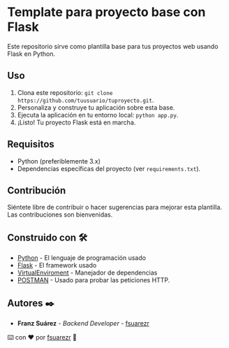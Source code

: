 # Template para proyecto base con Flask

Este repositorio sirve como plantilla base para tus proyectos web usando Flask en Python.

## Uso

1. Clona este repositorio: `git clone https://github.com/tuusuario/tuproyecto.git`.
2. Personaliza y construye tu aplicación sobre esta base.
3. Ejecuta la aplicación en tu entorno local: `python app.py`.
4. ¡Listo! Tu proyecto Flask está en marcha.

## Requisitos

- Python (preferiblemente 3.x)
- Dependencias específicas del proyecto (ver `requirements.txt`).

## Contribución

Siéntete libre de contribuir o hacer sugerencias para mejorar esta plantilla. Las contribuciones son bienvenidas.

## Construido con 🛠️

* [Python](https://www.python.org/) - El lenguaje de programación usado
* [Flask](https://flask.palletsprojects.com/en/1.1.x/) - El framework usado
* [VirtualEnviroment](https://timmyreilly.azurewebsites.net/python-pip-virtualenv-installation-on-windows/) - Manejador de dependencias
* [POSTMAN](https://www.postman.com/) - Usado para probar las peticiones HTTP.

## Autores ✒️


* **Franz Suárez** - *Backend Developer* - [fsuarezr](https://github.com/fsuarezr)

⌨️ con ❤️ por [fsuarezr](https://github.com/fsuarezr) 🤘 